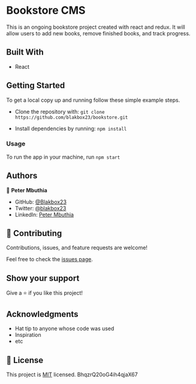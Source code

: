 
# Bookstore CMS

This is an ongoing bookstore project created with react and redux. It will allow users to add new books, remove finished books, and track progress.


## Built With

- React


## Getting Started

To get a local copy up and running follow these simple example steps.
- Clone the repository with:
`git clone https://github.com/blakbox23/bookstore.git`

- Install dependencies by running:
`npm install`


### Usage
To run the app in your machine, run `npm start`

## Authors

👤 **Peter Mbuthia**

- GitHub: [@Blakbox23](https://github.com/blakbox23)
- Twitter: [@blakbox23](https://twitter.com/blakbox23)
- LinkedIn: [Peter Mbuthia](https://www.linkedin.com/in/peter-mbuthia)



## 🤝 Contributing

Contributions, issues, and feature requests are welcome!

Feel free to check the [issues page](https://github.com/blakbox23/bookstore/issues).

## Show your support

Give a ⭐️ if you like this project!

## Acknowledgments

- Hat tip to anyone whose code was used
- Inspiration
- etc

## 📝 License

This project is [MIT](./MIT.md) licensed.
BhqzrQ20oG4ih4qjaX67